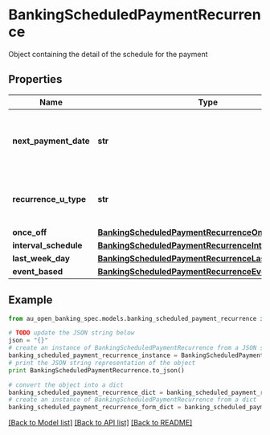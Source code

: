 # BankingScheduledPaymentRecurrence

Object containing the detail of the schedule for the payment

## Properties

Name | Type | Description | Notes
------------ | ------------- | ------------- | -------------
**next_payment_date** | **str** | The date of the next payment under the recurrence schedule | [optional] 
**recurrence_u_type** | **str** | The type of recurrence used to define the schedule | 
**once_off** | [**BankingScheduledPaymentRecurrenceOnceOff**](BankingScheduledPaymentRecurrenceOnceOff.md) |  | [optional] 
**interval_schedule** | [**BankingScheduledPaymentRecurrenceIntervalSchedule**](BankingScheduledPaymentRecurrenceIntervalSchedule.md) |  | [optional] 
**last_week_day** | [**BankingScheduledPaymentRecurrenceLastWeekday**](BankingScheduledPaymentRecurrenceLastWeekday.md) |  | [optional] 
**event_based** | [**BankingScheduledPaymentRecurrenceEventBased**](BankingScheduledPaymentRecurrenceEventBased.md) |  | [optional] 

## Example

```python
from au_open_banking_spec.models.banking_scheduled_payment_recurrence import BankingScheduledPaymentRecurrence

# TODO update the JSON string below
json = "{}"
# create an instance of BankingScheduledPaymentRecurrence from a JSON string
banking_scheduled_payment_recurrence_instance = BankingScheduledPaymentRecurrence.from_json(json)
# print the JSON string representation of the object
print BankingScheduledPaymentRecurrence.to_json()

# convert the object into a dict
banking_scheduled_payment_recurrence_dict = banking_scheduled_payment_recurrence_instance.to_dict()
# create an instance of BankingScheduledPaymentRecurrence from a dict
banking_scheduled_payment_recurrence_form_dict = banking_scheduled_payment_recurrence.from_dict(banking_scheduled_payment_recurrence_dict)
```
[[Back to Model list]](../README.md#documentation-for-models) [[Back to API list]](../README.md#documentation-for-api-endpoints) [[Back to README]](../README.md)


